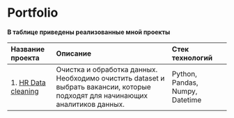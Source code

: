 # Portfolio  
**В таблице приведены реализованные мной проекты**
  
  |Название проекта   | Описание          |Стек технологий       |
  |:------------------|:------------------|:---------------------|
  |1.	[HR Data cleaning](https://github.com/Moltotatto/Portfolio/tree/main "HR Data cleaning.ipynb")| Очистка и обработка данных.  Необходимо очистить dataset и выбрать вакансии, которые подходят для начинающих аналитиков данных.|Python, Pandas, Numpy, Datetime|
